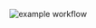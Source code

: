 ![example workflow](https://github.com/KULeuven-Diepenbeek/ses-opdrachten-deel-1-2425-larsmertens2/actions/workflows/CI.yml/badge.svg)